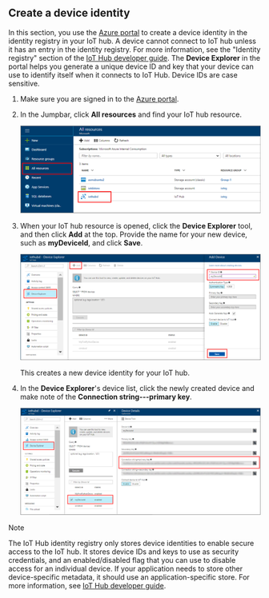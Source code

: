 ## Create a device identity

In this section, you use the [Azure portal][lnk-azure-portal] to create a device identity in the identity registry in your IoT hub. A device cannot connect to IoT hub unless it has an entry in the identity registry. For more information, see the "Identity registry" section of the [IoT Hub developer guide][lnk-devguide-identity]. The **Device Explorer** in the portal helps you generate a unique device ID and key that your device can use to identify itself when it connects to IoT Hub. Device IDs are case sensitive.

1. Make sure you are signed in to the [Azure portal][lnk-azure-portal]. 

1. In the Jumpbar, click **All resources** and find your IoT hub resource. 
   
    ![Navigate to your Iot hub][img-find-iothub]

1. When your IoT hub resource is opened, click the **Device Explorer** tool, and then click **Add** at the top. Provide the name for your new device, such as **myDeviceId**, and click **Save**.

    ![Create device identity in portal][img-create-device]

   This creates a new device identity for your IoT hub.
1. In the **Device Explorer**'s device list, click the newly created device and make note of the **Connection string---primary key**. 

    ![Device connection string][img-connection-string]
> [!NOTE]
> The IoT Hub identity registry only stores device identities to enable secure access to the IoT hub. It stores device IDs and keys to use as security credentials, and an enabled/disabled flag that you can use to disable access for an individual device. If your application needs to store other device-specific metadata, it should use an application-specific store. For more information, see [IoT Hub developer guide][lnk-devguide-identity].
> 
> 

<!-- Images. -->
[img-find-iothub]: ./media/iot-hub-get-started-create-device-identity-portal/find-iothub.png
[img-create-device]: ./media/iot-hub-get-started-create-device-identity-portal/create-identity-portal.png
[img-connection-string]: ./media/iot-hub-get-started-create-device-identity-portal/device-connection-string.png


<!-- Links -->
[lnk-azure-portal]: https://portal.azure.cn
[lnk-devguide-identity]: ../articles/iot-hub/iot-hub-devguide-identity-registry.md

